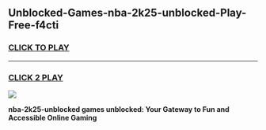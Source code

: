 
## Unblocked-Games-nba-2k25-unblocked-Play-Free-f4cti
<h3>
<a href="https://premium76.site?title=nba-2k25-unblocked&ref=10A">CLICK TO PLAY</a></h3>
<hr>

<h3>
<a href="https://premium76.site?title=nba-2k25-unblocked&ref=10A">CLICK 2 PLAY</a>
  
</h3>

<a href="https://premium76.site?title=nba-2k25-unblocked&ref=10A"><img src="https://clearcache.store/games.png"></a>


**nba-2k25-unblocked games unblocked: Your Gateway to Fun and Accessible Online Gaming**
